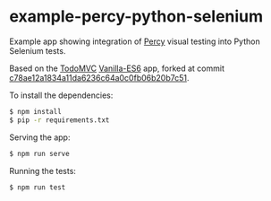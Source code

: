 # example-percy-python-selenium

Example app showing integration of [Percy](https://percy.io/) visual testing
into Python Selenium tests.

Based on the [TodoMVC](https://github.com/tastejs/todomvc)
[Vanilla-ES6](https://github.com/tastejs/todomvc/tree/master/examples/vanilla-es6)
app, forked at commit
[c78ae12a1834a11da6236c64a0c0fb06b20b7c51](https://github.com/tastejs/todomvc/tree/c78ae12a1834a11da6236c64a0c0fb06b20b7c51).

To install the dependencies:

```bash
$ npm install
$ pip -r requirements.txt
```

Serving the app:

```bash
$ npm run serve
```

Running the tests:

```bash
$ npm run test
```
